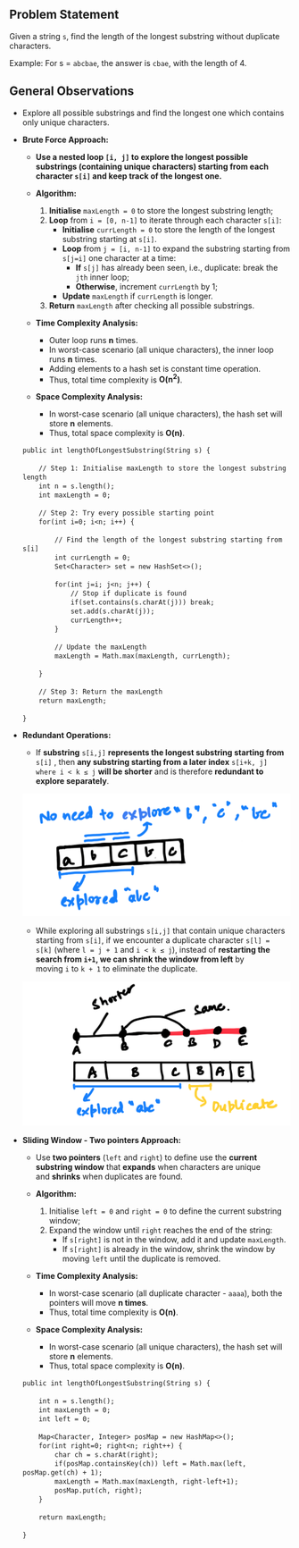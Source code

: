 ## Problem Statement

Given a string `s`, find the length of the longest substring without duplicate characters.

Example: For s = `abcbae`, the answer is `cbae`, with the length of 4.

## General Observations

- Explore all possible substrings and find the longest one which contains only unique  characters.

- **Brute Force Approach:** 
    
	- **Use a nested loop `[i, j]` to explore the longest possible substrings (containing unique characters) starting from each character `s[i]` and keep track of the longest one.**
    
	- **Algorithm:**
		1. **Initialise** `maxLength = 0` to store the longest substring length;
		2. **Loop** from `i = [0, n-1]` to iterate through each character `s[i]`:
			- **Initialise** `currLength = 0` to store the length of the longest substring starting at `s[i]`.
			- **Loop** from `j = [i, n-1]` to expand the substring starting from `s[j=i]` one character at a time:
				- **If** `s[j]` has already been seen, i.e., duplicate: break the `jth` inner loop;
				- **Otherwise**, increment `currLength` by 1;
			- **Update** `maxLength` if `currLength` is longer.
		3. **Return** `maxLength` after checking all possible substrings.  

	- **Time Complexity Analysis:**
		- Outer loop runs **n** times.
		- In worst-case scenario (all unique characters), the inner loop runs **n** times.
		- Adding elements to a hash set is constant time operation.
		- Thus, total time complexity is **O(n<sup>2</sup>)**. 

	- **Space Complexity Analysis:**
		- In worst-case scenario (all unique characters), the hash set will store **n** elements.
		- Thus, total space complexity is **O(n)**.
		

	```
	public int lengthOfLongestSubstring(String s) {
	
		// Step 1: Initialise maxLength to store the longest substring length
		int n = s.length();
		int maxLength = 0;
			
		// Step 2: Try every possible starting point
		for(int i=0; i<n; i++) {

			// Find the length of the longest substring starting from s[i]
			int currLength = 0;
			Set<Character> set = new HashSet<>();
				
			for(int j=i; j<n; j++) {
				// Stop if duplicate is found
				if(set.contains(s.charAt(j))) break;
				set.add(s.charAt(j));
				currLength++;	
			}

			// Update the maxLength
			maxLength = Math.max(maxLength, currLength);
			
		}

		// Step 3: Return the maxLength 
		return maxLength;
		
	}
	```

- **Redundant Operations:** 

	- If **substring** `s[i,j]` **represents the longest substring starting from** `s[i]` , then **any substring starting from a later index** `s[i+k, j] where i < k ≤ j` **will be shorter** and is therefore **redundant to explore separately**.

	![image1](longest_substring_1.png)

	- While exploring all substrings `s[i,j]` that contain unique characters starting from `s[i]`, if we encounter a duplicate character `s[l] = s[k]` (where `l = j + 1` and `i < k ≤ j`), instead of **restarting the search from `i+1`, we can shrink the window from left** by moving `i` to `k + 1` to eliminate the duplicate. 

	![image2](longest_substring_2.png)

- **Sliding Window - Two pointers Approach:**

	- Use **two pointers** (`left` and `right`) to define use the **current substring window** that **expands** when characters are unique and **shrinks** when duplicates are found.

	- **Algorithm:**
		1. Initialise `left = 0` and `right = 0` to define the current substring window;
		2. Expand the window until `right` reaches the end of the string:
		    - If `s[right]` is not in the window, add it and update `maxLength`.
		    - If `s[right]` is already in the window, shrink the window by moving `left` until the duplicate is removed.

	- **Time Complexity Analysis:**
		- In worst-case scenario (all duplicate character - `aaaa`), both the pointers will move **n times**.
		- Thus, total time complexity is **O(n)**.

	- **Space Complexity Analysis:**
		- In worst-case scenario (all unique characters), the hash set will store **n** elements.
		- Thus, total space complexity is **O(n)**.
		

	```
	public int lengthOfLongestSubstring(String s) {
	
		int n = s.length();
		int maxLength = 0;
		int left = 0;

		Map<Character, Integer> posMap = new HashMap<>();
		for(int right=0; right<n; right++) {
			char ch = s.charAt(right);
			if(posMap.containsKey(ch)) left = Math.max(left, posMap.get(ch) + 1);
			maxLength = Math.max(maxLength, right-left+1);
			posMap.put(ch, right);
		}

		return maxLength;
		
	}
	```
